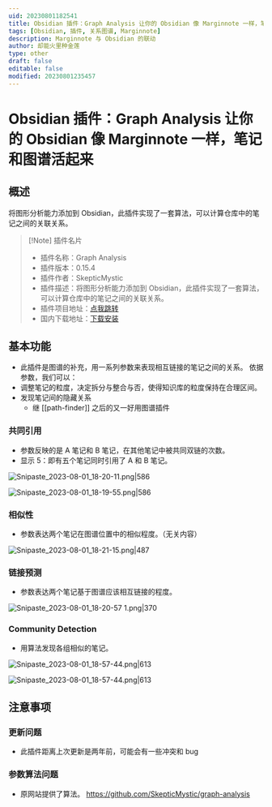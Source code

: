 ```yaml
---
uid: 20230801182541
title: Obsidian 插件：Graph Analysis 让你的 Obsidian 像 Marginnote 一样，笔记和图谱活起来
tags: [Obsidian, 插件, 关系图谱, Marginnote]
description: Marginnote 与 Obsidian 的联动
author: 却能火里种金莲
type: other
draft: false
editable: false
modified: 20230801235457
---
```


# Obsidian 插件：Graph Analysis 让你的 Obsidian 像 Marginnote 一样，笔记和图谱活起来

## 概述

将图形分析能力添加到 Obsidian，此插件实现了一套算法，可以计算仓库中的笔记之间的关联关系。

> [!Note] 插件名片
> - 插件名称：Graph Analysis
> - 插件版本：0.15.4
> - 插件作者：SkepticMystic
> - 插件描述：将图形分析能力添加到 Obsidian，此插件实现了一套算法，可以计算仓库中的笔记之间的关联关系。
> - 插件项目地址：[点我跳转](https://github.com/juanjoarranz/style-text-obsidian-plugin)
> - 国内下载地址：[下载安装](https://pkmer.cn/products/plugin/pluginMarket/?graph-analysis)

## 基本功能

- 此插件是图谱的补充，用一系列参数来表现相互链接的笔记之间的关系。
依据参数，我们可以：
- 调整笔记的粒度，决定拆分与整合与否，使得知识库的粒度保持在合理区间。
- 发现笔记间的隐藏关系
	- 继 [[path-finder]] 之后的又一好用图谱插件

### 共同引用

- 参数反映的是 A 笔记和 B 笔记，在其他笔记中被共同双链的次数。
- 显示 5：即有五个笔记同时引用了 A 和 B 笔记。

![Snipaste_2023-08-01_18-20-11.png|586](https://cdn.pkmer.cn/images/Snipaste_2023-08-01_18-20-11.png!pkmer)

![Snipaste_2023-08-01_18-19-55.png|586](https://cdn.pkmer.cn/images/Snipaste_2023-08-01_18-19-55.png!pkmer)

### 相似性

- 参数表达两个笔记在图谱位置中的相似程度。（无关内容）

![Snipaste_2023-08-01_18-21-15.png|487](https://cdn.pkmer.cn/images/Snipaste_2023-08-01_18-21-15.png!pkmer)

### 链接预测

- 参数表达两个笔记基于图谱应该相互链接的程度。

![Snipaste_2023-08-01_18-20-57 1.png|370](https://cdn.pkmer.cn/images/Snipaste_2023-08-01_18-20-57%201.png!pkmer)

### Community Detection

- 用算法发现各组相似的笔记。

![Snipaste_2023-08-01_18-57-44.png|613](https://cdn.pkmer.cn/images/Snipaste_2023-08-01_18-57-44.png!pkmer)

![Snipaste_2023-08-01_18-57-44.png|613](https://cdn.pkmer.cn/images/Snipaste_2023-08-01_19-53-06.png!pkmer)

## 注意事项

### 更新问题

- 此插件距离上次更新是两年前，可能会有一些冲突和 bug

### 参数算法问题

- 原网站提供了算法。
<https://github.com/SkepticMystic/graph-analysis>